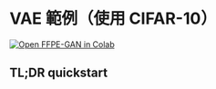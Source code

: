 # VAE 範例（使用 CIFAR-10）

[![Open FFPE-GAN in Colab](https://colab.research.google.com/assets/colab-badge.svg)](https://colab.research.google.com/github/toonnyy8/toy/blob/main/dl/vae/vae.ipynb)

## TL;DR quickstart

<!-- ### Train

1. 啟動「train_gan」與「download_state」並關閉「load_state」。
2. **全部執行。**

### Test

1. 關閉「train_gan」與「download_state」，在「load_state」選擇預訓練權重來源：

    - From URL
       從「load_state_from_url」指定的連結位址下載權重。
    - Upload
       從本地端上傳權重檔。（需命名為 gan.pt）

2. **全部執行。**
3. 在最後的程式碼儲存格可以選擇要生成的數字與解析度，在執行後可以透過改變 dim 0~7 的數值來影響生成的字型。

## 特色

### 可控制

此範例透過 [Conditional GAN](https://arxiv.org/abs/1411.1784) 控制輸出的數字，並依靠 [InfoGAN](https://arxiv.org/abs/1606.03657) 讓 Latent Vector 能影響生成結果。

### 可變解析度

生成器並非像一般的 GAN 使用 MLP 或 CNN 直接將 Latent Vector 轉換為圖片，而是將 [Fourier Features Positional Encoding](https://bmild.github.io/fourfeat/index.html) 與 Latent Vector 串接後輸入至 MLP 以生成對應座標的像素值。利用此種做法，就能輕易增加或減少生成圖片的解析度。

## 生成結果

下圖是大小為 28、128、256 的生成結果，雖然在訓練過程中是使用 28x28 的圖片進行訓練，但這並不會成為對生成器輸出大小的限制。

![Six, size=28](./img/six_28.png "Six, size=28")
![Six, size=128](./img/six_128.png "Six, size=128")
![Six, size=256](./img/six_256.png "Six, size=256")

## todo

目前於 Cifar10 的生成效果並不理想，要研究如何應用在複雜的資料集上。 -->
